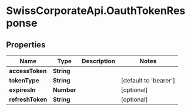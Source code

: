# SwissCorporateApi.OauthTokenResponse

## Properties
Name | Type | Description | Notes
------------ | ------------- | ------------- | -------------
**accessToken** | **String** |  | 
**tokenType** | **String** |  | [default to &#39;bearer&#39;]
**expiresIn** | **Number** |  | [optional] 
**refreshToken** | **String** |  | [optional] 


